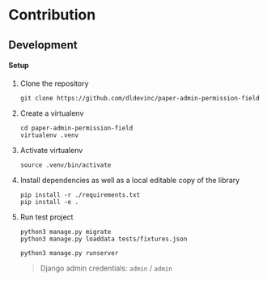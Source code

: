 # Contribution

## Development

#### Setup

1. Clone the repository
    ```shell
    git clone https://github.com/dldevinc/paper-admin-permission-field
    ```
1. Create a virtualenv
    ```shell
    cd paper-admin-permission-field
    virtualenv .venv
    ```
1. Activate virtualenv
    ```shell
    source .venv/bin/activate
    ```
1. Install dependencies as well as a local editable copy of the library

    ```shell
    pip install -r ./requirements.txt
    pip install -e .
    ```

1. Run test project

    ```shell
    python3 manage.py migrate
    python3 manage.py loaddata tests/fixtures.json
    ```

    ```shell
    python3 manage.py runserver
    ```

    > Django admin credentials: `admin` / `admin`




